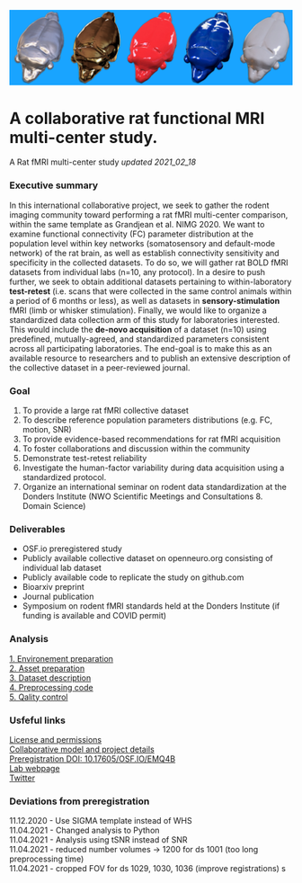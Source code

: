 ![rat art](assets/img/rat_art.png)

# A collaborative rat functional MRI multi-center study.
A Rat fMRI multi-center study
*updated 2021_02_18*

### Executive summary
In this international collaborative project, we seek to gather the rodent imaging community toward performing a rat fMRI multi-center comparison, within the same template as Grandjean et al. NIMG 2020. We want to examine functional connectivity (FC) parameter distribution at the population level within key networks (somatosensory and default-mode network) of the rat brain, as well as establish connectivity sensitivity and specificity in the collected datasets. To do so, we will gather rat BOLD fMRI datasets from individual labs (n=10, any protocol).
In a desire to push further, we seek to obtain additional datasets pertaining to within-laboratory **test-retest** (i.e. scans that were collected in the same control animals within a period of 6 months or less), as well as datasets in **sensory-stimulation** fMRI (limb or whisker stimulation). Finally, we would like to organize a standardized data collection arm of this study for laboratories interested. This would include the **de-novo acquisition** of a dataset (n=10) using predefined, mutually-agreed, and standardized parameters consistent across all participating laboratories.
The end-goal is to make this as an available resource to researchers and to publish an extensive description of the collective dataset in a peer-reviewed journal.  

### Goal
1. To provide a large rat fMRI collective dataset  
2. To describe reference population parameters distributions (e.g. FC, motion, SNR) 
3. To provide evidence-based recommendations for rat fMRI acquisition 
4. To foster collaborations and discussion within the community  
5. Demonstrate test-retest reliability  
6. Investigate the human-factor variability during data acquisition using a standardized protocol.   
7. Organize an international seminar on rodent data standardization at the Donders Institute (NWO Scientific Meetings and Consultations 8. Domain Science) 


### Deliverables
* OSF.io preregistered study
* Publicly available collective dataset on openneuro.org consisting of individual lab dataset
* Publicly available code to replicate the study on github.com
* Bioarxiv preprint
* Journal publication
* Symposium on rodent fMRI standards held at the Donders Institute (if funding is available and COVID permit)

### Analysis
[1. Environement preparation](scripts/proj_env.ipynb)  
[2. Asset preparation](scripts/proj_asset.ipynb)  
[3. Dataset description](scripts/proj_dataset.ipynb)   
[4. Preprocessing code](scripts/proj_preprocessing.ipynb)   
[5. Qality control](scripts/proj_qa.ipynb)  

### Usfeful links
[License and permissions](LICENSE.md)  
[Collaborative model and project details](scripts/proj_detail.md)  
[Preregistration DOI: 10.17605/OSF.IO/EMQ4B](https://osf.io/emq4b)  
[Lab webpage](https://grandjeanlab.github.io/)  
[Twitter](https://twitter.com/grandjeanlab)  

### Deviations from preregistration
11.12.2020 - Use SIGMA template instead of WHS  
11.04.2021 - Changed analysis to Python   
11.04.2021 - Analysis using tSNR instead of SNR   
11.04.2021 - reduced number volumes -> 1200 for ds 1001 (too long preprocessing time)   
11.04.2021 - cropped FOV for ds 1029, 1030, 1036 (improve registrations)   s


